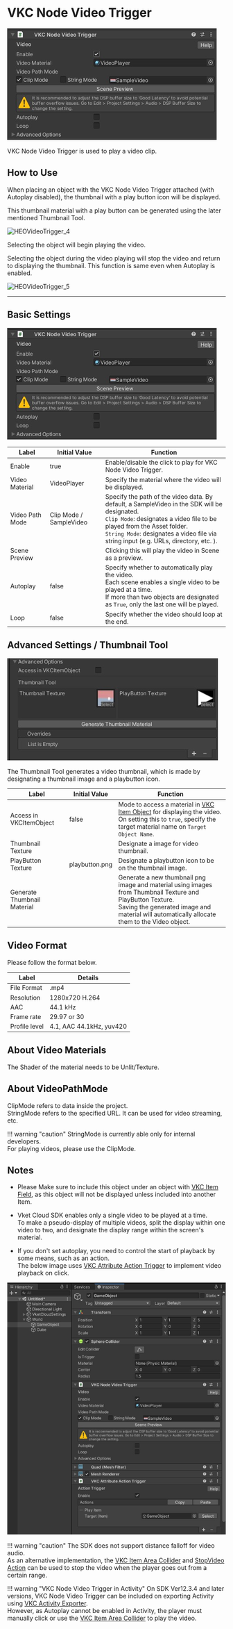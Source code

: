 # VKC Node Video Trigger

![HEOVideoTrigger_1](img/HEOVideoTrigger_1.jpg)

VKC Node Video Trigger is used to play a video clip.

## How to Use

When placing an object with the VKC Node Video Trigger attached (with Autoplay disabled), the thumbnail with a play button icon will be displayed.

This thumbnail material with a play button can be generated using the later mentioned Thumbnail Tool.

![HEOVideoTrigger_4](img/HEOVideoTrigger_4.jpg)

Selecting the object will begin playing the video.

Selecting the object during the video playing will stop the video and return to displaying the thumbnail. This function is same even when Autoplay is enabled.

![HEOVideoTrigger_5](img/HEOVideoTrigger_5.jpg)

---

## Basic Settings

![HEOVideoTrigger_1](img/HEOVideoTrigger_1.jpg)

| Label | Initial Value | Function |
| ---- | ---- | ---- |
| Enable | true | Enable/disable the click to play for VKC Node Video Trigger. |
| Video Material | VideoPlayer | Specify the material where the video will be displayed. |
| Video Path Mode | Clip Mode / SampleVideo | Specify the path of the video data. By default, a SampleVideo in the SDK will be designated. <br> `Clip Mode`: designates a video file to be played from the Asset folder. <br> `String Mode`: designates a video file via string input (e.g. URLs, directory, etc. ). |
| Scene Preview | | Clicking this will play the video in Scene as a preview. |
| Autoplay | false |Specify whether to automatically play the video.<br>Each scene enables a single video to be played at a time. <br> If more than two objects are designated as `True`, only the last one will be played.  |
| Loop | false | Specify whether the video should loop at the end. |

## Advanced Settings / Thumbnail Tool

![HEOVideoTrigger_2](img/HEOVideoTrigger_2.jpg)

The Thumbnail Tool generates a video thumbnail, which is made by designating a thumbnail image and a playbutton icon.

| Label | Initial Value | Function |
| ---- | ---- | ---- |
| Access in VKCItemObject | false | Mode to access a material in [VKC Item Object](VKCItemObject.md) for displaying the video. <br> On setting this to `true`, specify the target material name on `Target Object Name`.|
| Thumbnail Texture | | Designate a image for video thumbnail. |
| PlayButton Texture | playbutton.png | Designate a playbutton icon to be on the thumbnail image.  |
| Generate Thumbnail Material | | Generate a new thumbnail png image and material using images from Thumbnail Texture and PlayButton Texture. <br>Saving the generated image and material will automatically allocate them to the Video object. |

## Video Format

Please follow the format below.

| Label | Details |
| ---- | ---- |
| File Format | .mp4 |
| Resolution | 1280x720 H.264 |
| AAC | 44.1 kHz |
| Frame rate | 29.97 or 30 |
| Profile level | 4.1, AAC 44.1kHz, yuv420 |

## About Video Materials

The Shader of the material needs to be Unlit/Texture.

## About VideoPathMode

ClipMode refers to data inside the project.<br>
StringMode refers to the specified URL. It can be used for video streaming, etc.

!!! warning "caution"
    StringMode is currently able only for internal developers.<br>
    For playing videos, please use the ClipMode.

## Notes

- Please Make sure to include this object under an object with [VKC Item Field](VKCItemField.md), as this object will not be displayed unless included into another Item. </br>

- Vket Cloud SDK enables only a single video to be played at a time.<br>To make a pseudo-display of multiple videos, split the display within one video to two, and designate the display range within the screen's material.

- If you don't set autoplay, you need to control the start of playback by some means, such as an action.<br>The below image uses [VKC Attribute Action Trigger](VKCAttributeActionTrigger.md) to implement video playback on click.

![HEOVideoTrigger_3](img/HEOVideoTrigger_3.jpg)

!!! warning "caution"
    The SDK does not support distance falloff for video audio.<br>
    As an alternative implementation, the [VKC Item Area Collider](../VKCComponents/VKCItemAreaCollider.md) and [StopVideo Action](../Actions/Others/StopVideo.md) can be used to stop the video when the player goes out from a certain range.

!!! warning "VKC Node Video Trigger in Activity"
    On SDK Ver12.3.4 and later versions, VKC Node Video Trigger can be included on exporting Activity using [VKC Activity Exporter](../SDKTools/VKCActivityExporter.md).<br>
    However, as Autoplay cannot be enabled in Activity, the player must manually click or use the [VKC Item Area Collider](../VKCComponents/VKCItemAreaCollider.md) to play the video.
